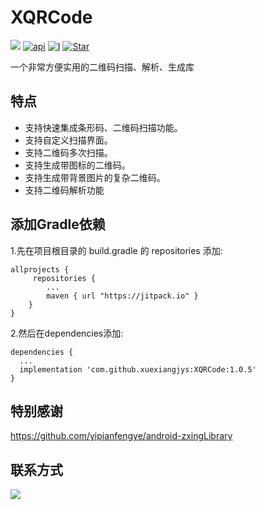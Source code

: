 # XQRCode
[![](https://jitpack.io/v/xuexiangjys/XQRCode.svg)](https://jitpack.io/#xuexiangjys/XQRCode)
[![api][apisvg]][api]
[![I](https://img.shields.io/github/issues/xuexiangjys/XQRCode.svg)](https://github.com/xuexiangjys/XQRCode/issues)
[![Star](https://img.shields.io/github/stars/xuexiangjys/XQRCode.svg)](https://github.com/xuexiangjys/XQRCode)

一个非常方便实用的二维码扫描、解析、生成库

## 特点

* 支持快速集成条形码、二维码扫描功能。
* 支持自定义扫描界面。
* 支持二维码多次扫描。
* 支持生成带图标的二维码。
* 支持生成带背景图片的复杂二维码。
* 支持二维码解析功能

## 添加Gradle依赖
1.先在项目根目录的 build.gradle 的 repositories 添加:
```
allprojects {
     repositories {
        ...
        maven { url "https://jitpack.io" }
    }
}
```

2.然后在dependencies添加:

```
dependencies {
  ...
  implementation 'com.github.xuexiangjys:XQRCode:1.0.5'
}
```

## 特别感谢
https://github.com/yipianfengye/android-zxingLibrary

## 联系方式

[![](https://img.shields.io/badge/点击一键加入QQ交流群-602082750-blue.svg)](http://shang.qq.com/wpa/qunwpa?idkey=9922861ef85c19f1575aecea0e8680f60d9386080a97ed310c971ae074998887)

[xqsvg]: https://img.shields.io/badge/XQRCode-v1.0.5-brightgreen.svg
[xq]: https://github.com/xuexiangjys/XQRCode
[apisvg]: https://img.shields.io/badge/API-14+-brightgreen.svg
[api]: https://android-arsenal.com/api?level=14